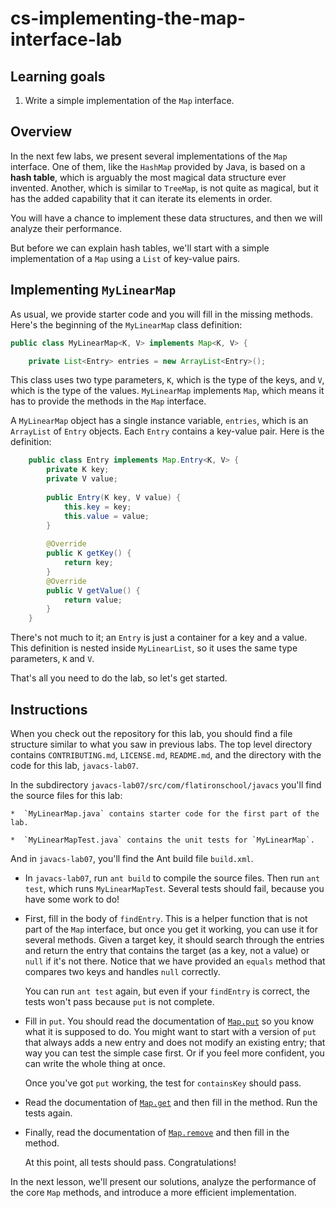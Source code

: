 # cs-implementing-the-map-interface-lab

## Learning goals 

1.  Write a simple implementation of the `Map` interface.


## Overview

In the next few labs, we present several implementations of the `Map` interface.  One of them, like the `HashMap` provided by Java, is based on a **hash table**, which is arguably the most magical data structure ever invented.  Another, which is similar to `TreeMap`, is not quite as magical, but it has the added capability that it can iterate its elements in order.

You will have a chance to implement these data structures, and then we will analyze their performance.

But before we can explain hash tables, we'll start with a simple implementation of a `Map` using a `List` of key-value pairs.


## Implementing `MyLinearMap`

As usual, we provide starter code and you will fill in the missing methods.  Here's the beginning of the `MyLinearMap` class definition:

```java
public class MyLinearMap<K, V> implements Map<K, V> {

	private List<Entry> entries = new ArrayList<Entry>();
```

This class uses two type parameters, `K`, which is the type of the keys, and `V`, which is the type of the values.  `MyLinearMap` implements `Map`, which means it has to provide the methods in the `Map` interface.

A `MyLinearMap` object has a single instance variable, `entries`, which is an `ArrayList` of `Entry` objects.  Each `Entry` contains a key-value pair.  Here is the definition:

```java
	public class Entry implements Map.Entry<K, V> {
		private K key;
		private V value;
		
		public Entry(K key, V value) {
			this.key = key;
			this.value = value;
		}
		
		@Override
		public K getKey() {
			return key;
		}
		@Override
		public V getValue() {
			return value;
		}
	}
```

There's not much to it; an `Entry` is just a container for a key and a value.
This definition is nested inside `MyLinearList`, so it uses the same type parameters, `K` and `V`.

That's all you need to do the lab, so let's get started.

## Instructions

When you check out the repository for this lab, you should find a file structure similar to what you saw in previous labs.  The top level directory contains `CONTRIBUTING.md`, `LICENSE.md`, `README.md`, and the directory with the code for this lab, `javacs-lab07`.

In the subdirectory `javacs-lab07/src/com/flatironschool/javacs` you'll find the source files for this lab:

    *  `MyLinearMap.java` contains starter code for the first part of the lab.
    
    *  `MyLinearMapTest.java` contains the unit tests for `MyLinearMap`.

And in `javacs-lab07`, you'll find the Ant build file `build.xml`.

*  In `javacs-lab07`, run `ant build` to compile the source files.  Then run `ant test`, which runs `MyLinearMapTest`.  Several tests should fail, because you have some work to do!

*  First, fill in the body of `findEntry`.  This is a helper function that is not part of the `Map` interface, but once you get it working, you can use it for several methods.  Given a target key, it should search through the entries and return the entry that contains the target (as a key, not a value) or `null` if it's not there.  Notice that we have provided an `equals` method that compares two keys and handles `null` correctly.

    You can run `ant test` again, but even if your `findEntry` is correct, the tests won't pass because `put` is not complete.

*  Fill in `put`.  You should read the documentation of [`Map.put`](https://docs.oracle.com/javase/7/docs/api/java/util/Map.html#put(K,%20V)) so you know what it is supposed to do.  You might want to start with a version of `put` that always adds a new entry and does not modify an existing entry; that way you can test the simple case first.  Or if you feel more confident, you can write the whole thing at once.

    Once you've got `put` working, the test for `containsKey` should pass.

*  Read the documentation of [`Map.get`](https://docs.oracle.com/javase/7/docs/api/java/util/Map.html#get(java.lang.Object)) and then fill in the method.  Run the tests again.

*  Finally, read the documentation of [`Map.remove`](https://docs.oracle.com/javase/7/docs/api/java/util/Map.html#remove(java.lang.Object)) and then fill in the method.

    At this point, all tests should pass.  Congratulations!
    
In the next lesson, we'll present our solutions, analyze the performance of the core `Map` methods, and introduce a more efficient implementation.


